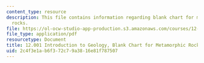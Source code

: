```yaml
---
content_type: resource
description: This file contains information regarding blank chart for metamorphic
  rocks.
file: https://ol-ocw-studio-app-production.s3.amazonaws.com/courses/12-001-introduction-to-geology-fall-2013/2c4f3e1ab6f372c79a3816e81f787507_MIT12_001F13_Lab2_Mtamorph.pdf
file_type: application/pdf
resourcetype: Document
title: 12.001 Introduction to Geology, Blank Chart for Metamorphic Rocks
uid: 2c4f3e1a-b6f3-72c7-9a38-16e81f787507
---
```

